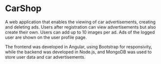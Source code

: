 # CarShop


A web application that enables the viewing of car advertisements,
creating and deleting ads. Users after registration
can view advertisements but also create their own. Users can add up to
10 images per ad. Ads of the logged user are shown
on the user profile page. <br />


The frontend was developed in Angular, using Bootstrap for responsivity,
while the backend was developed in Node.js, and MongoDB was used to store user data and car advertisements.
